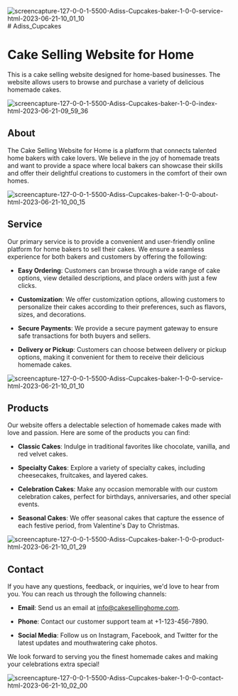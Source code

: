 ![screencapture-127-0-0-1-5500-Adiss-Cupcakes-baker-1-0-0-service-html-2023-06-21-10_01_10](https://github.com/siru-kid/Adiss_Cupcakes/assets/75301678/cc1d91ee-226d-46f2-8a15-72b06194a67d)# Adiss_Cupcakes
# Cake Selling Website for Home

This is a cake selling website designed for home-based businesses. The website allows users to browse and purchase a variety of delicious homemade cakes.

![screencapture-127-0-0-1-5500-Adiss-Cupcakes-baker-1-0-0-index-html-2023-06-21-09_59_36](https://github.com/siru-kid/Adiss_Cupcakes/assets/75301678/3be25da7-744a-4e6e-b7c4-c4b86433b87b)


## About

The Cake Selling Website for Home is a platform that connects talented home bakers with cake lovers. We believe in the joy of homemade treats and want to provide a space where local bakers can showcase their skills and offer their delightful creations to customers in the comfort of their own homes.

![screencapture-127-0-0-1-5500-Adiss-Cupcakes-baker-1-0-0-about-html-2023-06-21-10_00_15](https://github.com/siru-kid/Adiss_Cupcakes/assets/75301678/6099a6a7-a54c-46cb-b2ff-8de6d2da443b)

## Service

Our primary service is to provide a convenient and user-friendly online platform for home bakers to sell their cakes. We ensure a seamless experience for both bakers and customers by offering the following:

- **Easy Ordering**: Customers can browse through a wide range of cake options, view detailed descriptions, and place orders with just a few clicks.

- **Customization**: We offer customization options, allowing customers to personalize their cakes according to their preferences, such as flavors, sizes, and decorations.

- **Secure Payments**: We provide a secure payment gateway to ensure safe transactions for both buyers and sellers.

- **Delivery or Pickup**: Customers can choose between delivery or pickup options, making it convenient for them to receive their delicious homemade cakes.


![screencapture-127-0-0-1-5500-Adiss-Cupcakes-baker-1-0-0-service-html-2023-06-21-10_01_10](https://github.com/siru-kid/Adiss_Cupcakes/assets/75301678/6588d7ab-16e8-49ff-849e-f4733c0e7f73)


## Products

Our website offers a delectable selection of homemade cakes made with love and passion. Here are some of the products you can find:

- **Classic Cakes**: Indulge in traditional favorites like chocolate, vanilla, and red velvet cakes.

- **Specialty Cakes**: Explore a variety of specialty cakes, including cheesecakes, fruitcakes, and layered cakes.

- **Celebration Cakes**: Make any occasion memorable with our custom celebration cakes, perfect for birthdays, anniversaries, and other special events.

- **Seasonal Cakes**: We offer seasonal cakes that capture the essence of each festive period, from Valentine's Day to Christmas.


![screencapture-127-0-0-1-5500-Adiss-Cupcakes-baker-1-0-0-product-html-2023-06-21-10_01_29](https://github.com/siru-kid/Adiss_Cupcakes/assets/75301678/2d5ad20b-cc24-4a36-b5fb-5ca03ed5ca36)



## Contact

If you have any questions, feedback, or inquiries, we'd love to hear from you. You can reach us through the following channels:

- **Email**: Send us an email at info@cakesellinghome.com.

- **Phone**: Contact our customer support team at +1-123-456-7890.

- **Social Media**: Follow us on Instagram, Facebook, and Twitter for the latest updates and mouthwatering cake photos.

We look forward to serving you the finest homemade cakes and making your celebrations extra special!



![screencapture-127-0-0-1-5500-Adiss-Cupcakes-baker-1-0-0-contact-html-2023-06-21-10_02_00](https://github.com/siru-kid/Adiss_Cupcakes/assets/75301678/b6025b54-0fbe-4295-8568-473532c95660)

